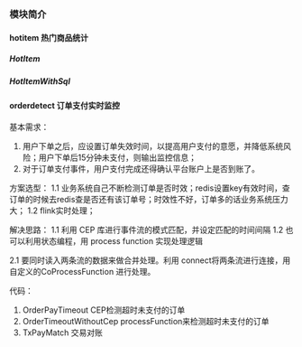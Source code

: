 ### 模块简介

#### hotitem 热门商品统计

##### HotItem

##### HotItemWithSql


#### orderdetect 订单支付实时监控

基本需求：
1. 用户下单之后，应设置订单失效时间，以提高用户支付的意愿，并降低系统风险；用户下单后15分钟未支付，则输出监控信息；
2. 对于订单支付事件，用户支付完成还得确认平台账户上是否到账了。

方案选型：
1.1 业务系统自己不断检测订单是否时效；redis设置key有效时间，查订单的时候去redis查是否还有该订单号；时效性不好，订单多的话业务系统压力大；
1.2 flink实时处理；

解决思路：
1.1 利用 CEP 库进行事件流的模式匹配，并设定匹配的时间间隔
1.2 也可以利用状态编程，用 process function 实现处理逻辑

2.1 要同时读入两条流的数据来做合并处理。利用 connect将两条流进行连接，用自定义的CoProcessFunction 进行处理。


代码：
1. OrderPayTimeout  CEP检测超时未支付的订单
2. OrderTimeoutWithoutCep  processFunction来检测超时未支付的订单
3. TxPayMatch 交易对账
